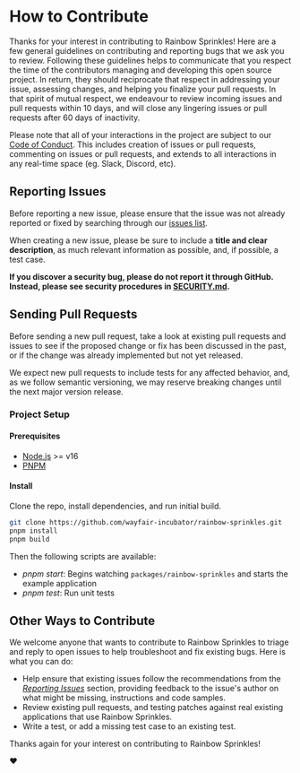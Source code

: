 # How to Contribute

Thanks for your interest in contributing to Rainbow Sprinkles! Here are a few general guidelines on contributing and
reporting bugs that we ask you to review. Following these guidelines helps to communicate that you respect the time of
the contributors managing and developing this open source project. In return, they should reciprocate that respect in
addressing your issue, assessing changes, and helping you finalize your pull requests. In that spirit of mutual respect,
we endeavour to review incoming issues and pull requests within 10 days, and will close any lingering issues or pull
requests after 60 days of inactivity.

Please note that all of your interactions in the project are subject to our [Code of Conduct](CODE_OF_CONDUCT.md). This
includes creation of issues or pull requests, commenting on issues or pull requests, and extends to all interactions in
any real-time space (eg. Slack, Discord, etc).

## Reporting Issues

Before reporting a new issue, please ensure that the issue was not already reported or fixed by searching through our
[issues list](https://github.com/wayfair-incubator/rainbow-sprinkles/issues).

When creating a new issue, please be sure to include a **title and clear description**, as much relevant information as
possible, and, if possible, a test case.

**If you discover a security bug, please do not report it through GitHub. Instead, please see security procedures in
[SECURITY.md](SECURITY.md).**

## Sending Pull Requests

Before sending a new pull request, take a look at existing pull requests and issues to see if the proposed change or fix
has been discussed in the past, or if the change was already implemented but not yet released.

We expect new pull requests to include tests for any affected behavior, and, as we follow semantic versioning, we may
reserve breaking changes until the next major version release.

### Project Setup

#### Prerequisites

- [Node.js](https://nodejs.org) >= v16
- [PNPM](https://pnpm.io)

#### Install

Clone the repo, install dependencies, and run initial build.

```bash
git clone https://github.com/wayfair-incubator/rainbow-sprinkles.git
pnpm install
pnpm build
```

Then the following scripts are available:

- _pnpm start_: Begins watching `packages/rainbow-sprinkles` and starts the example application
- _pnpm test_: Run unit tests

## Other Ways to Contribute

We welcome anyone that wants to contribute to Rainbow Sprinkles to triage and reply to open issues to help troubleshoot
and fix existing bugs. Here is what you can do:

- Help ensure that existing issues follow the recommendations from the _[Reporting Issues](#reporting-issues)_ section,
  providing feedback to the issue's author on what might be missing,
  instructions and code samples.
- Review existing pull requests, and testing patches against real existing applications that use Rainbow Sprinkles.
- Write a test, or add a missing test case to an existing test.

Thanks again for your interest on contributing to Rainbow Sprinkles!

:heart:
